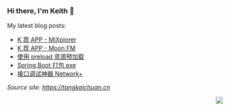 ### Hi there, I'm Keith 👋
My latest blog posts:
<!--START_SECTION:feed-->
* [K 荐 APP - MiXplorer](https:&#x2F;&#x2F;tangkaichuan.cn&#x2F;app-mixplorer&#x2F;)
* [K 荐 APP - Moon FM](https:&#x2F;&#x2F;tangkaichuan.cn&#x2F;app-moon-fm&#x2F;)
* [使用 preload 资源预加载](https:&#x2F;&#x2F;tangkaichuan.cn&#x2F;use-preload&#x2F;)
* [Spring Boot 打包 exe](https:&#x2F;&#x2F;tangkaichuan.cn&#x2F;spring-boot-exe-package&#x2F;)
* [接口调试神器 Network+](https:&#x2F;&#x2F;tangkaichuan.cn&#x2F;network-plus&#x2F;)
<!--END_SECTION:feed-->

*Source site: https://tangkaichuan.cn*

<img align="right" src="https://github-readme-stats.vercel.app/api?username=tangkaichuan&show_icons=true&icon_color=ad0d52&text_color=24292e&bg_color=ffffff&hide_title=false" />
